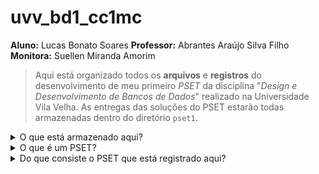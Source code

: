 # uvv_bd1_cc1mc
**Aluno:** Lucas Bonato Soares
**Professor:** Abrantes Araújo Silva Filho
**Monitora:** Suellen Miranda Amorim

> Aqui está organizado todos os **arquivos** e **registros** do desenvolvimento de meu primeiro *PSET* da disciplina "*Design e Desenvolvimento de Bancos de Dados*" realizado na Universidade Vila Velha. 
> As entregas das soluções do PSET estarão todas armazenadas dentro do diretório ``pset1``.

<details>
<summary>O que está armazenado aqui?</summary>
## Dentro desse repositório estará armazenado:
* Um script SQL único capaz de criar um banco de dados, gerar a sua estrutura e inserir dados;
  - *O script utiliza a linguagem administrativa do PostgreSQL*[^1]
* Um diagrama ERD[^2] feito na aplicação Power Architect que representa o banco de dados criado pelo script SQL;
* Uma série de scripts SQL de relatório (Queries!);
  - *Esses relatórios irão extrair dados do banco de dados criado*
> Para saber mais sobre o conteúdo que está armazenado nesse repositório, leia o tópico ``Do que consiste o PSET que está registrado aqui?``
</details>

<details>
<summary>O que é um PSET?</summary>

> Um PSET, *Problem set*[^3], é uma prática utilizada no ensino onde o aluno deve resolver uma série de problemas com uma solução completa. Eles são amplamente utilizados nas áreas de exatas e ciências da natureza para auxiliar na fixação do conteúdo. 
Ao invés de apenas um ou poucos problemas isolados serem apresentados para o aluno em diversas atividades de prazo curto, apresenta-se um conjunto complexo e intercalado de problemas relacionados entre si em uma atividade única que possui um prazo maior. Isso estimula o desenvolvimento de soluções mais sofisticadas e demanda que o aluno não apenas entenda o conteúdo mas consiga visualizar uma situação-problema panoramica e ir aplicando o que aprendeu para soluciona-la.

</details>

<details>
<summary> Do que consiste o PSET que está registrado aqui? </summary>

> O PSET consiste em uma série de atividades de conhecimento teórico e prático acerca de bancos de dados
Ele será dividido em duas partes[^4]: **Questões discursivas** e **Implementação de BD no PostgreSQL**.
  - As questões discursivas são manuscritas - apenas a segunda parte do PSET será armazenada aqui
* Temos como base um diagrama ERD de um banco de dados chamado "Lojas UVV"[^5].
* Deve-se criar um script SQL que criará o banco de dados representado pelo ERD, preservando as entidades e relacionamentos do diagrama.
* Este script deve gerar todas as tabelas, colunas, constraints, chaves e comentários do banco de dados em uma sequência lógica comentada. 
* O desenvolvimento desse banco de dados deve ocorrer utilizando o PostgreSQL por meio da aplicação cliente de terminal Linux "psql".
* Também deve-se criar uma réplica do diagrama ERD utilizando o aplicativo de interface gráfica "Power Architect".
* Ao final do desenvolvimento do banco de dados, deve-se realizar também diversos scripts de consulta SQL para realizar relatórios requisitados pelo professor.
</details>

